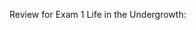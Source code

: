 <!--
.. title: Lecture 21-07 Review for EXAM 1
.. slug: lecture-21-07-review-for-exam-1
.. date: 2021-10-20 12:45:00 UTC+10:00
.. tags:
.. category:
.. link:
.. description:
.. type: text
-->

Review for Exam 1
Life in the Undergrowth:
